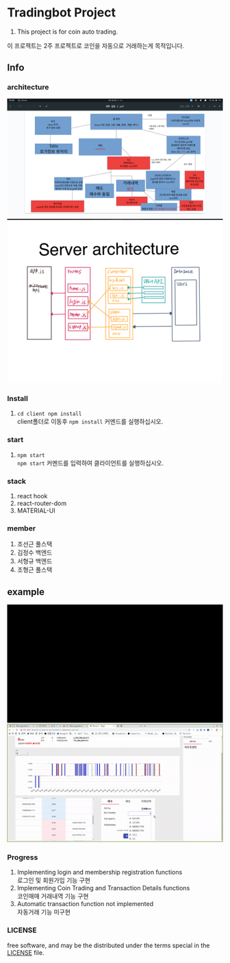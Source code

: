 # Tradingbot Project

1. This project is for coin auto trading.

이 프로젝트는 2주 프로젝트로 코인을 자동으로 거래하는게 목적입니다. 

## Info

### architecture
 
![12](./img/12.png)  
![1234](./img/1234.png)  

### Install  

1. `cd client npm install`  
client폴더로 이동후 `npm install` 커멘드를 실행하십시오.

### start

1. `npm start`  
`npm start` 커멘드를 입력하여 클라이언트를 실행하십시오.

### stack

1. react hook
2. react-router-dom
2. MATERIAL-UI

### member

1. 조선근 풀스택
2. 김정수 백엔드
3. 서형규 백엔드
4. 조형근 풀스택

## example

![ezgif.com-video-to-gif](./img/ezgif.com-video-to-gif.gif)  
![123](./img/123.gif) 

### Progress

1. Implementing login and membership registration functions  
로그인 및 회원가입 기능 구현
2. Implementing Coin Trading and Transaction Details functions  
코인매매 거래내역 기능 구현
3. Automatic transaction function not implemented  
자동거래 기능 미구현

### LICENSE
free software, and may be the distributed under the terms special in the [LICENSE](https://github.com/facebook/react/blob/master/LICENSE) file.



